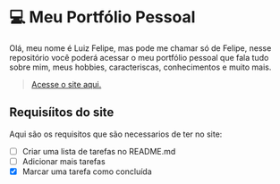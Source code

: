 # 💻 Meu Portfólio Pessoal 

Olá, meu nome é Luiz Felipe, mas pode me chamar só de Felipe, nesse repositório você poderá acessar o meu portfólio pessoal que fala tudo sobre mim, meus hobbies, caracteriscas, conhecimentos e muito mais.

> [Acesse o site aqui.]()

## Requisíitos do site

Aqui são os requisitos que são necessarios de ter no site:

- [ ] Criar uma lista de tarefas no README.md
- [ ] Adicionar mais tarefas
- [x] Marcar uma tarefa como concluída